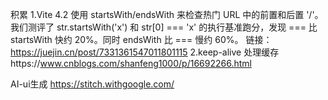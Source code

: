 积累
1.Vite 4.2 使用 startsWith/endsWith 来检查热门 URL 中的前置和后置 '/'。我们测评了 str.startsWith('x') 和 str[0] === 'x' 的执行基准跑分，发现 === 比 startsWith 快约 20%。同时 endsWith 比 === 慢约 60%。
链接：https://juejin.cn/post/7331361547011801115
2.keep-alive 处理缓存https://www.cnblogs.com/shanfeng1000/p/16692266.html

AI-ui生成 https://stitch.withgoogle.com/
